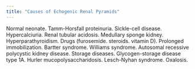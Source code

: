 ```yaml
---
title: "Causes of Echogenic Renal Pyramids"
---
```

Normal neonate. Tamm-Horsfall proteinuria. Sickle-cell disease. Hypercalciuria. Renal tubular acidosis. Medullary sponge kidney. Hyperparathyroidism. Drugs (furosemide. steroids. vitamin D). Prolonged immobilization. Bartter syndrome. Williams syndrome. Autosomal recessive polycystic kidney disease. Storage diseases. Glycogen-storage disease type 1A. Hurler mucopolysaccharidosis. Lesch-Nyhan syndrome. Oxalosis.

